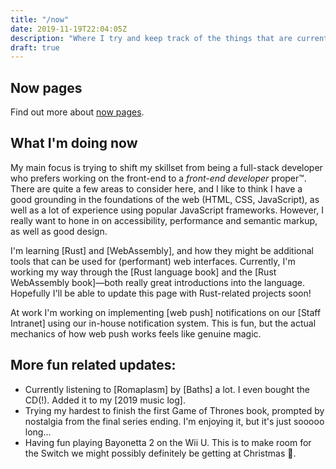 ```yaml
---
title: "/now"
date: 2019-11-19T22:04:05Z
description: "Where I try and keep track of the things that are currently have my attention, or I want to concentrate on."
draft: true
---
```


## Now pages

Find out more about [now pages](https://nownownow.com/about).

## What I'm doing now

My main focus is trying to shift my skillset from being a full-stack developer who prefers working on the front-end to a _front-end developer_ proper&#8482;. There are quite a few areas to consider here, and I like to think I have a good grounding in the foundations of the web (HTML, CSS, JavaScript), as well as a lot of experience using popular JavaScript frameworks. However, I really want to hone in on accessibility, performance and semantic markup, as well as good design.

I'm learning [Rust] and [WebAssembly], and how they might be additional tools that can be used for (performant) web interfaces. Currently, I'm working my way through the [Rust language book] and the [Rust WebAssembly book]&mdash;both really great introductions into the language. Hopefully I'll be able to update this page with Rust-related projects soon!

At work I'm working on implementing [web push] notifications on our [Staff Intranet] using our in-house notification system. This is fun, but the actual mechanics of how web push works feels like genuine magic.

## More fun related updates:

- Currently listening to [Romaplasm] by [Baths] a lot. I even bought the CD(!). Added it to my [2019 music log].
- Trying my hardest to finish the first Game of Thrones book, prompted by nostalgia from the final series ending. I'm enjoying it, but it's just sooooo long...
- Having fun playing Bayonetta 2 on the Wii U. This is to make room for the Switch we might possibly definitely be getting at Christmas 🙂.
